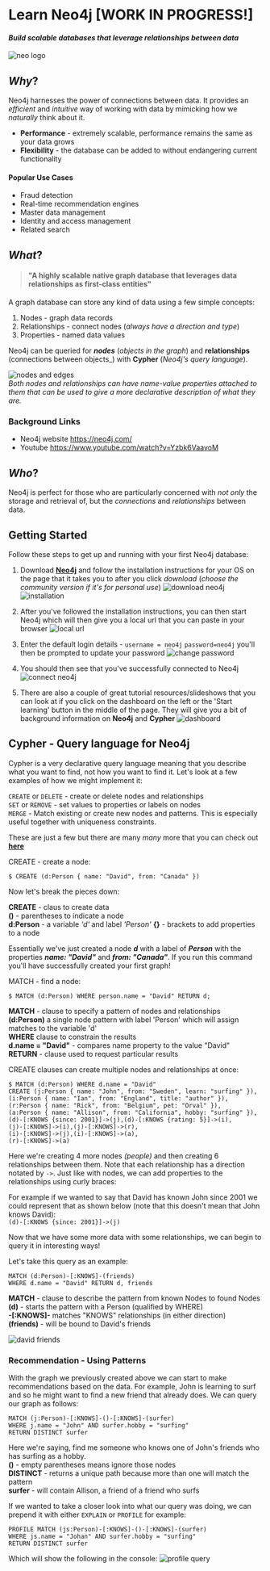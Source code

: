 # Learn Neo4j [WORK IN PROGRESS!]
#### _Build scalable databases that leverage relationships between data_
![neo logo](http://info.neo4j.com/rs/773-GON-065/images/neo4j_logo.png)

## _Why_?

Neo4j harnesses the power of connections between data. It provides an _efficient_ and _intuitive_ way of working with data by mimicking how we _naturally_ think about it.  
* **Performance** - extremely scalable, performance remains the same as your data grows
* **Flexibility** - the database can be added to without endangering current functionality

#### Popular Use Cases

* Fraud detection
* Real-time recommendation engines
* Master data management
* Identity and access management
* Related search

## _What_?

> #### "A highly scalable native graph database that leverages data relationships as first-class entities"

A graph database can store any kind of data using a few simple concepts:

1. Nodes - graph data records
2. Relationships - connect nodes (_always have a direction and type_)
3. Properties - named data values

Neo4j can be queried for **_nodes_** (_objects in the graph_) and **relationships** (connections between objects_) with **Cypher** (_Neo4j's query language_).

![nodes and edges](https://cloud.githubusercontent.com/assets/12450298/16585645/defdd050-42b9-11e6-9315-827f355b3d1a.png)  
_Both nodes and relationships can have name-value properties attached to them that can be used to give a more declarative description of what they are._


### Background Links

* Neo4j website https://neo4j.com/
* Youtube https://www.youtube.com/watch?v=Yzbk6VaavoM

## _Who_?

Neo4j is perfect for those who are particularly concerned with _not only_ the storage and retrieval of, but the _connections_ and _relationships_ between data.

## Getting Started

Follow these steps to get up and running with your first Neo4j database:

1. Download **[Neo4j](https://neo4j.com/)** and follow the installation instructions for your OS on the page that it takes you to after you click _download_ (_choose the community version if it's for personal use_)
![download neo4j](https://cloud.githubusercontent.com/assets/12450298/16585874/ca9bacda-42ba-11e6-977f-c2dc6f4b582b.png)
![installation](https://cloud.githubusercontent.com/assets/12450298/16586081/f4c1e550-42bb-11e6-8c6d-45ed4f361330.png)

2. After you've followed the installation instructions, you can then start Neo4j which will then give you a local url that you can paste in your browser
![local url](https://cloud.githubusercontent.com/assets/12450298/16586263/d9a45e96-42bc-11e6-9f56-769494e5e5d9.png)

3. Enter the default login details - `username = neo4j` `password=neo4j` you'll then be prompted to update your password
![change password](https://cloud.githubusercontent.com/assets/12450298/16586319/26b28096-42bd-11e6-92a9-66d974826cab.png)

4. You should then see that you've successfully connected to Neo4j
![connect neo4j](https://cloud.githubusercontent.com/assets/12450298/16586383/8860fe26-42bd-11e6-9cb0-1aaefbc15971.png)

5. There are also a couple of great tutorial resources/slideshows that you can look at if you click on the dashboard on the left or the 'Start learning' button in the middle of the page. They will give you a bit of background information on **Neo4j** and **Cypher**
![dashboard](https://cloud.githubusercontent.com/assets/12450298/16586444/df7407da-42bd-11e6-86d9-e122f03d4e3e.png)

## **Cypher** - Query language for Neo4j
Cypher is a very declarative query language meaning that you describe what you want to find, not how you want to find it. Let's look at a few examples of how we might implement it:

`CREATE` or `DELETE` - create or delete nodes and relationships  
`SET` or `REMOVE` - set values to properties or labels on nodes  
`MERGE` - Match existing or create new nodes and patterns. This is especially useful together with uniqueness constraints.

These are just a few but there are many _many_ more that you can check out **[here](http://neo4j.com/docs/cypher-refcard/3.0/)**

CREATE - create a node:

`$ CREATE (d:Person { name: "David", from: "Canada" })`

Now let's break the pieces down:

**CREATE** - claus to create data  
**()** - parentheses to indicate a node  
**d:Person** - a variable _'d'_ and label _'Person'_
**{}** - brackets to add properties to a node

Essentially we've just created a node **_d_** with a label of **_Person_** with the properties **_name: "David"_** and **_from: "Canada"_**. If you run this command you'll have successfully created your first graph!

MATCH - find a node:

`$ MATCH (d:Person) WHERE person.name = "David" RETURN d;`

**MATCH** - clause to specify a pattern of nodes and relationships  
**(d:Person)** a single node pattern with label 'Person' which will assign matches to the variable 'd'  
**WHERE** clause to constrain the results  
**d.name = "David"** - compares name property to the value "David"  
**RETURN** - clause used to request particular results

CREATE clauses can create multiple nodes and relationships at once:

```
$ MATCH (d:Person) WHERE d.name = "David"    
CREATE (j:Person { name: "John", from: "Sweden", learn: "surfing" }),  
(i:Person { name: "Ian", from: "England", title: "author" }),  
(r:Person { name: "Rick", from: "Belgium", pet: "Orval" }),  
(a:Person { name: "Allison", from: "California", hobby: "surfing" }),  
(d)-[:KNOWS {since: 2001}]->(j),(d)-[:KNOWS {rating: 5}]->(i),  
(j)-[:KNOWS]->(i),(j)-[:KNOWS]->(r),  
(i)-[:KNOWS]->(j),(i)-[:KNOWS]->(a),  
(r)-[:KNOWS]->(a)
```

Here we're creating 4 more nodes _(people)_ and then creating 6 relationships between them. Note that each relationship has a direction notated by `->`. Just like with nodes, we can add properties to the relationships using curly braces:

For example if we wanted to say that David has known John since 2001 we could represent that as shown below (note that this doesn't mean that John knows David):  
`(d)-[:KNOWS {since: 2001}]->(j)`

Now that we have some more data with some relationships, we can begin to query it in interesting ways!

Let's take this query as an example:
```
MATCH (d:Person)-[:KNOWS]-(friends)  
WHERE d.name = "David" RETURN d, friends
```
**MATCH** -  clause to describe the pattern from known Nodes to found Nodes  
**(d)** - starts the pattern with a Person (qualified by WHERE)  
**-[:KNOWS]-** matches "KNOWS" relationships (in either direction)  
**(friends)** - will be bound to David's friends

![david friends](https://cloud.githubusercontent.com/assets/12450298/16591292/22e473dc-42d3-11e6-96da-2684269ebada.png)

### Recommendation - Using Patterns

With the graph we previously created above we can start to make recommendations based on the data. For example, John is learning to surf and so he might want to find a new friend that already does. We can query our graph as follows:

```
MATCH (j:Person)-[:KNOWS]-()-[:KNOWS]-(surfer)  
WHERE j.name = "John" AND surfer.hobby = "surfing"  
RETURN DISTINCT surfer  
```
Here we're saying, find me someone who knows one of John's friends who has surfing as a hobby.  
**()** - empty parentheses means ignore those nodes  
**DISTINCT** - returns a unique path because more than one will match the pattern  
**surfer** - will contain Allison, a friend of a friend who surfs

If we wanted to take a closer look into what our query was doing, we can prepend it with either `EXPLAIN` or `PROFILE` for example:

```
PROFILE MATCH (js:Person)-[:KNOWS]-()-[:KNOWS]-(surfer)  
WHERE js.name = "Johan" AND surfer.hobby = "surfing"  
RETURN DISTINCT surfer
```

Which will show the following in the console:
![profile query](https://cloud.githubusercontent.com/assets/12450298/16620690/520fe796-438b-11e6-8304-ba7fba0ca455.png)
